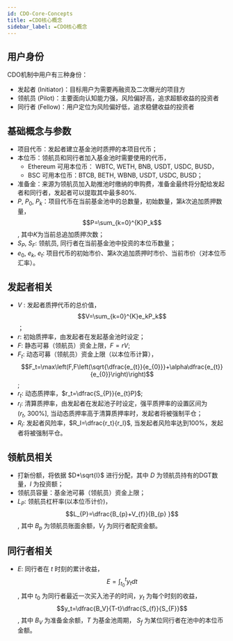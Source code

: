 ```yaml
---
id: CDO-Core-Concepts
title: ✒CDO核心概念
sidebar_label: ✒CDO核心概念
---
```


## 用户身份
CDO机制中用户有三种身份：

- 发起者 (Initiator)：目标用户为需要再融资及二次曝光的项目方
- 领航员 (Pilot)：主要面向认知能力强，风险偏好高，追求超额收益的投资者
- 同行者 (Fellow)：用户定位为风险偏好低，追求稳健收益的投资者
## 基础概念与参数

- 项目代币：发起者建立基金池时质押的本项目代币；
- 本位币：领航员和同行者加入基金池时需要使用的代币，
   - Ethereum 可用本位币： WBTC, WETH, BNB, USDT, USDC, BUSD，
   - BSC 可用本位币：BTCB, BETH, WBNB, USDT, USDC, BUSD；
- 准备金：来源为领航员加入助推池时缴纳的申购费，准备金最终将分配给发起者和同行者，发起者可以提取其中最多80%.
- $P,~P_{0},~P_{k}$：项目代币在当前基金池中的总数量，初始数量，第$k$次追加质押数量，$$P=\sum_{k=0}^{K}P_k$$, 其中$K$为当前总追加质押次数；
- $S_{P},~S_{F}$: 领航员, 同行者在当前基金池中投资的本位币数量；
- $e_0,~e_k,~e_t$:  项目代币的初始市价、第$k$次追加质押时市价、当前市价（对本位币汇率）。
## 发起者相关

- $V$ :  发起者质押代币的总价值，$$V=\sum_{k=0}^{K}e_kP_k$$；
- $r$: 初始质押率，由发起者在发起基金池时设定；
- $F$: 静态可募（领航员）资金上限，$F=rV$;
- $F_t$: 动态可募（领航员）资金上限（以本位币计算），$$F_t=\max\left(F,F\left(\sqrt{\dfrac{e_{t}}{e_{0}}}+\alpha\dfrac{e_{t}}{e_{0}}\right)\right)$$;
- $r_t$: 动态质押率，$r_t=\dfrac{S_{P}}{e_{t}P}$;
- $r_l$: 清算质押率，由发起者在发起池子时设定，强平质押率的设置区间为 $\left(r_t,~300\%\right]$, 当动态质押率高于清算质押率时，发起者将被强制平仓；
- $R_I$: 发起者风险率，$R_I=\dfrac{r_t}{r_l}$, 当发起者风险率达到100%，发起者将被强制平仓。
## 领航员相关

- 打新份额，将依据 $D*\sqrt{I}$ 进行分配，其中 $D$ 为领航员持有的DGT数量，$I$ 为投资额；
- 领航员容量：基金池可募（领航员）资金上限；
- $L_{P}$: 领航员杠杆率(以本位币计价)，$$L_{P}=\dfrac{B_{p}+V_{f}}{B_{p}
}$$, 其中 $B_{p}$ 为领航员账面余额，$V_{f}$ 为同行者配资金额。
## 同行者相关

- $E$: 同行者在 $t$ 时刻的累计收益，$$E=\int_{t_0}^ty_tdt$$, 其中 $t_0$ 为同行者最近一次买入池子的时间，$y_t$ 为每个时刻的收益，$$y_t=\dfrac{B_V}{T-t}\dfrac{S_{f}}{S_{F}}$$, 其中 $B_V$ 为准备金余额，$T$ 为基金池周期， $S_{f}$ 为某位同行者在池中的本位币金额。
